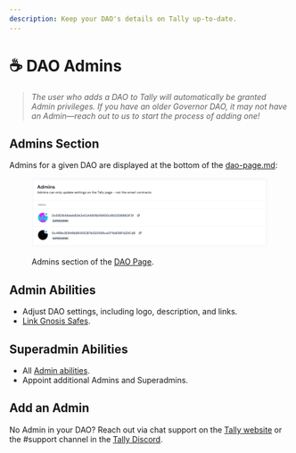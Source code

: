 ```yaml
---
description: Keep your DAO's details on Tally up-to-date.
---
```


# ☕ DAO Admins

> _The user who adds a DAO to Tally will automatically be granted Admin privileges. If you have an older Governor DAO, it may not have an Admin—reach out to us to start the process of adding one!_

## Admins Section

Admins for a given DAO are displayed at the bottom of the [dao-page.md](../navigating-the-tally-platform/dao-page.md "mention"):

<figure><img src="../../.gitbook/assets/image (3).png" alt=""><figcaption><p>Admins section of the <a href="../navigating-the-tally-platform/dao-page.md">DAO Page</a>.</p></figcaption></figure>

## Admin Abilities

* Adjust DAO settings, including logo, description, and links.
* [Link Gnosis Safes](gnosis-safe.md).

## Superadmin Abilities

* All [Admin abilities](dao-admins.md#admin-abilities).
* Appoint additional Admins and Superadmins.

## Add an Admin

No Admin in your DAO? Reach out via chat support on the [Tally website](https://www.tally.xyz/) or the #support channel in the [Tally Discord](https://discord.gg/3wgMrqaCCk).
